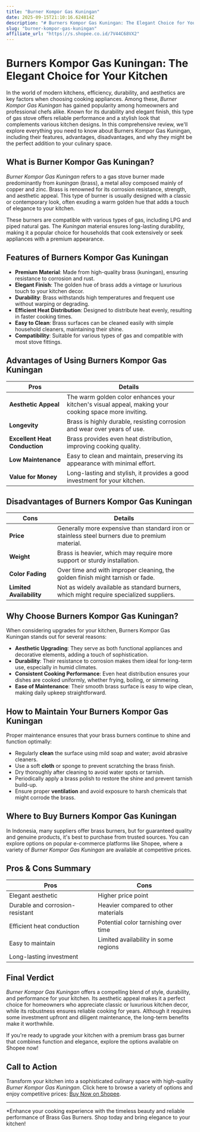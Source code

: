 ```yaml
---
title: "Burner Kompor Gas Kuningan"
date: 2025-09-15T21:10:16.624814Z
description: "# Burners Kompor Gas Kuningan: The Elegant Choice for Your Kitchen..."
slug: "burner-kompor-gas-kuningan"
affiliate_url: "https://s.shopee.co.id/7V44C68VX2"
---
```

# Burners Kompor Gas Kuningan: The Elegant Choice for Your Kitchen

In the world of modern kitchens, efficiency, durability, and aesthetics are key factors when choosing cooking appliances. Among these, *Burner Kompor Gas Kuningan* has gained popularity among homeowners and professional chefs alike. Known for its durability and elegant finish, this type of gas stove offers reliable performance and a stylish look that complements various kitchen designs. In this comprehensive review, we'll explore everything you need to know about Burners Kompor Gas Kuningan, including their features, advantages, disadvantages, and why they might be the perfect addition to your culinary space.

## What is Burner Kompor Gas Kuningan?

*Burner Kompor Gas Kuningan* refers to a gas stove burner made predominantly from *kuningan* (brass), a metal alloy composed mainly of copper and zinc. Brass is renowned for its corrosion resistance, strength, and aesthetic appeal. This type of burner is usually designed with a classic or contemporary look, often exuding a warm golden hue that adds a touch of elegance to your kitchen.

These burners are compatible with various types of gas, including LPG and piped natural gas. The *Kuningan* material ensures long-lasting durability, making it a popular choice for households that cook extensively or seek appliances with a premium appearance.

## Features of Burners Kompor Gas Kuningan

- **Premium Material**: Made from high-quality brass (kuningan), ensuring resistance to corrosion and rust.
- **Elegant Finish**: The golden hue of brass adds a vintage or luxurious touch to your kitchen decor.
- **Durability**: Brass withstands high temperatures and frequent use without warping or degrading.
- **Efficient Heat Distribution**: Designed to distribute heat evenly, resulting in faster cooking times.
- **Easy to Clean**: Brass surfaces can be cleaned easily with simple household cleaners, maintaining their shine.
- **Compatibility**: Suitable for various types of gas and compatible with most stove fittings.

## Advantages of Using Burners Kompor Gas Kuningan

| Pros | Details |
|---|---|
| **Aesthetic Appeal** | The warm golden color enhances your kitchen's visual appeal, making your cooking space more inviting. |
| **Longevity** | Brass is highly durable, resisting corrosion and wear over years of use. |
| **Excellent Heat Conduction** | Brass provides even heat distribution, improving cooking quality. |
| **Low Maintenance** | Easy to clean and maintain, preserving its appearance with minimal effort. |
| **Value for Money** | Long-lasting and stylish, it provides a good investment for your kitchen. |

## Disadvantages of Burners Kompor Gas Kuningan

| Cons | Details |
|---|---|
| **Price** | Generally more expensive than standard iron or stainless steel burners due to premium material. |
| **Weight** | Brass is heavier, which may require more support or sturdy installation. |
| **Color Fading** | Over time and with improper cleaning, the golden finish might tarnish or fade. |
| **Limited Availability** | Not as widely available as standard burners, which might require specialized suppliers. |

## Why Choose Burners Kompor Gas Kuningan?

When considering upgrades for your kitchen, Burners Kompor Gas Kuningan stands out for several reasons:

- **Aesthetic Upgrading**: They serve as both functional appliances and decorative elements, adding a touch of sophistication.
- **Durability**: Their resistance to corrosion makes them ideal for long-term use, especially in humid climates.
- **Consistent Cooking Performance**: Even heat distribution ensures your dishes are cooked uniformly, whether frying, boiling, or simmering.
- **Ease of Maintenance**: Their smooth brass surface is easy to wipe clean, making daily upkeep straightforward.

## How to Maintain Your Burners Kompor Gas Kuningan

Proper maintenance ensures that your brass burners continue to shine and function optimally:

- Regularly **clean** the surface using mild soap and water; avoid abrasive cleaners.
- Use a soft **cloth** or sponge to prevent scratching the brass finish.
- Dry thoroughly after cleaning to avoid water spots or tarnish.
- Periodically apply a brass polish to restore the shine and prevent tarnish build-up.
- Ensure proper **ventilation** and avoid exposure to harsh chemicals that might corrode the brass.

## Where to Buy Burners Kompor Gas Kuningan

In Indonesia, many suppliers offer brass burners, but for guaranteed quality and genuine products, it's best to purchase from trusted sources. You can explore options on popular e-commerce platforms like Shopee, where a variety of *Burner Kompor Gas Kuningan* are available at competitive prices.

## Pros & Cons Summary

| **Pros** | **Cons** |
|---|---|
| Elegant aesthetic | Higher price point |
| Durable and corrosion-resistant | Heavier compared to other materials |
| Efficient heat conduction | Potential color tarnishing over time |
| Easy to maintain | Limited availability in some regions |
| Long-lasting investment |  |

## Final Verdict

*Burner Kompor Gas Kuningan* offers a compelling blend of style, durability, and performance for your kitchen. Its aesthetic appeal makes it a perfect choice for homeowners who appreciate classic or luxurious kitchen decor, while its robustness ensures reliable cooking for years. Although it requires some investment upfront and diligent maintenance, the long-term benefits make it worthwhile.

If you're ready to upgrade your kitchen with a premium brass gas burner that combines function and elegance, explore the options available on Shopee now!

## Call to Action

Transform your kitchen into a sophisticated culinary space with high-quality *Burner Kompor Gas Kuningan*. Click here to browse a variety of options and enjoy competitive prices: [Buy Now on Shopee](https://s.shopee.co.id/7V44C68VX2).

---

*Enhance your cooking experience with the timeless beauty and reliable performance of Brass Gas Burners. Shop today and bring elegance to your kitchen!